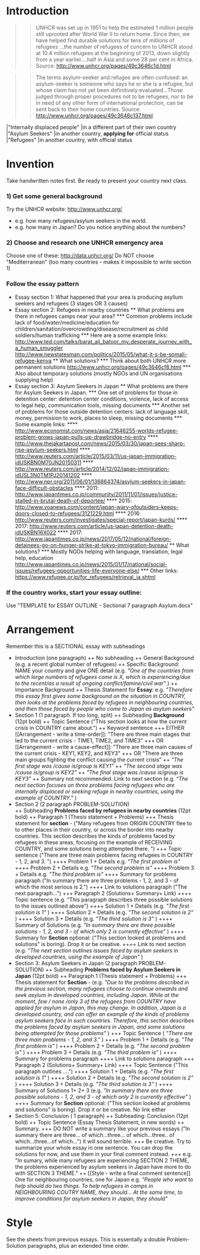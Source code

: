 # Introduction
>>UNHCR was set up in 1951 to help the estimated 1 million people still uprooted after World War II to return home. Since then, we have helped find durable solutions for tens of millions of refugees ...the number of refugees of concern to UNHCR stood at 10.4 million refugees at the beginning of 2013, down slightly from a year earlier....half in Asia and some 28 per cent in Africa. Source: http://www.unhcr.org/pages/49c3646c1d.html

>>The terms asylum-seeker and refugee are often confused: an asylum-seeker is someone who says he or she is a refugee, but whose claim has not yet been definitively evaluated...Those judged through proper procedures not to be refugees, nor to be in need of any other form of international protection, can be sent back to their home countries. Source: http://www.unhcr.org/pages/49c3646c137.html

|"Internally displaced people" 	|in a different part of their own country 			 
|"Asylum Seekers" 				|in another country, __applying for__ official status 
|"Refugees" 						|in another country, with official status 

# Invention
Take handwritten notes first. Be ready to present your country next class.

### 1) Get some general background 
Try  the UNHCR website: http://www.unhcr.org/
* e.g. how many refugees/asylum seekers in the world. 
* e.g. how many in Japan? Do you notice anything about the numbers?

### 2) Choose and research one UNHCR emergency area
Choose one of these: http://data.unhcr.org/
Do NOT choose "Mediterranean" (too many countries - makes it impossible to write section 1)
### Follow the essay pattern
* Essay section 1: What happened that your area is producing asyllum seekers and refugees (3 stages OR 3 causes)
* Essay section 2: Refugees in nearby countries
** What problems are there in refugees camps near your area? 
*** Common problems include lack of food/water/medicine/education for children/sanitation/overcrowding/disease/recruitment as child soldiers/human trafficking 
*** Here are a some example links: http://www.ted.com/talks/barat_ali_batoor_my_desperate_journey_with_a_human_smuggler http://www.newstatesman.com/politics/2015/05/what-it-s-be-somali-refugee-kenya 
** What solutions?
*** Think about both UNHCR more permanent solutions http://www.unhcr.org/pages/49c3646cf8.html
*** Also about temporary solutions (mostly NGOs and UN organisations supplying help)
* Essay section 3: Asylum Seekers in Japan
** What problems are there for Asylum Seekers in Japan.
*** One set of problems for those in detention center: detention center conditions, violence, lack of access to legal help, communication tools, missing documents
*** Another set of problems for those outside detention centers: lack of language skill, money, permission to work, places to sleep, missing documents
*** Some example links: 
****  http://www.economist.com/news/asia/21646255-worlds-refugee-problem-grows-japan-pulls-up-drawbridge-no-entry
****  http://www.thejakartapost.com/news/2015/03/30/japan-sees-sharp-rise-asylum-seekers.html
****  http://www.reuters.com/article/2015/03/11/us-japan-immigration-idUSKBN0M70JN20150311
****  http://www.reuters.com/article/2014/12/02/japan-immigration-idUSL3N0TM1PJ20141202
****  http://www.npr.org/2011/06/01/136864374/asylum-seekers-in-japan-face-difficult-obstacles
**** 2011: http://www.japantimes.co.jp/community/2011/11/01/issues/justice-stalled-in-brutal-death-of-deportee/
**** 2015: http://www.voanews.com/content/japan-wary-ofoutsiders-keeps-doors-closed-to-refugees/3121229.html
**** 2016: http://www.reuters.com/investigates/special-report/japan-kurds/
**** 2017: http://www.reuters.com/article/us-japan-detention-death-idUSKBN16X022
**** 2017: http://www.japantimes.co.jp/news/2017/05/12/national/foreign-detainees-go-on-hunger-strike-at-tokyo-immigration-bureau/
** What solutions? 
*** Mostly NGOs helping with language, translation, legal help, education http://www.japantimes.co.jp/news/2015/01/17/national/social-issues/refugees-opportunities-life-everyone-else/
*** Other links: https://www.refugee.or.jp/for_refugees/retrieval_ja.shtml

### If the country works, start your essay outline: 
Use "TEMPLATE for ESSAY OUTLINE - Sectional 7 paragraph Asylum.docx"

# Arrangement
Remember this is a SECTIONAL essay with subheadings 

+ Introduction (one paragraph)
++ No subheading
++ General Background (e.g. a recent global number of refugees) 
++ Specific Background:  NAME your country and give ONE detail (e.g. _"One of the countries from which large numbers of refugees come is X, which is experiencing/due to the recent/as a result of ongoing conflict/famine/civil war"_ )
++ Importance Background 
++ Thesis  Statement for __Essay__: e.g. _"Therefore this essay first gives some background on the situation in COUNTRY, then looks at the problems faced by refugees in neighbouring countries, and then those faced by people who come to Japan as asylum seekers"_
+ Section 1 (1 paragraph. If too long, split) 
++ Subheading __Background__ (12pt bold)
++ Topic Sentence ("This section looks at how the current crisis in COUNTRY came about.")
++ Keyword sentence
+++ EITHER [[Arrangement - write a time-order]]: "There are three main stages that led to the current crisis - TIME1, TIME2, and TIME3"
+++ OR [[Arrangement - write a cause-effect]]: "There are three main causes of the current crisis - KEY1, KEY2, and KEY3"
+++ OR "There are three main groups fighting the conflict causing the current crisis"
++ _"The first stage was /cause is/group is KEY1"_
++ _"The second stage was /cause is/group is KEY2"_
++ _"The final stage was /cause is/group is KEY3"_
++  Summary not recommended. Link to next section (e.g. _“The next section focuses on three problems facing refugees who are internally displaced or seeking refuge in nearby countries, using the example of COUNTRY."_ )
+ Section 2 (2 paragraph PROBLEM-SOLUTION)  
++ Subheading __Problems faced by refugees in nearby countries__  (12pt bold)
++ Paragraph 1 (Thesis statement +  Problems)
+++ Thesis statement for __section__ - ("Many refugees from ORIGIN COUNTRY flee to to other places in their country, or across the border into nearby countries. This section describes the kinds of problems faced by refugees in these areas, focusing on the example of RECEIVING COUNTRY, and some solutions being attempted there. ")
+++ Topic sentence ("There are three main problems facing refugees in COUNTRY - 1, 2, and 3. ")
++++ Problem 1 +  Details e.g. _"The first problem is"_ 
++++ Problem 2 +  Details e.g. _"The second problem is"_ 
++++ Problem 3 +  Details e.g. _"The third problem is"_
++++ Summary for problems paragraph ("In summary there are three problems - 1, 2, and 3 - of which the most serious is 2.")
++++ Link to solutions paragraph ("The next paragraph...")
+++ Paragraph 2 (Solutions+ Summary+ Link)
++++ Topic sentence (e.g. "This paragraph describes three possible solutions to the issues outlined above")
++++ Solution 1 +  Details (e.g. _"The first solution is 1"_ )
++++ Solution 2 +  Details (e.g. _"The second solution is 2"_ )
++++ Solution 3 +  Details (e.g. _"The third solution is 3"_ )
++++ Summary of Solutions (e.g. _"In summary there are three possible solutions - 1, 2, and 3 - of which only 2 is currently effective"_ )
++++ Summary for __Section__ optional: ("This section looked at problems and solutions" is boring). Drop it or be creative.
++++ Link to next section (e.g. _"The next section outlines issues faced by asylum seekers in developed countries, using the example of Japan"_ )
+ Section 3: Asylum Seekers in Japan (2 paragraph PROBLEM-SOLUTION) 
++ Subheading __Problems faced by Asylum Seekers in Japan__ (12pt bold)
++ Paragraph 1 (Thesis statement +  Problems)
+++ Thesis statement for __Section__ - (e.g. _"Due to the problems described in the previous section, many refugees choose to continue onwards and seek asylum in developed countries, including Japan. While at the moment, few / none /only 3 of the refugees from COUNTRY have applied for asylum in Japan, this may change. In addition, Japan is a developed country, and can offer an example of the kinds of problems asylum seekers face in such countries. Therefore, this section describes the problems faced by asylum seekers in Japan, and some solutions being attempted for those problems"_ )
+++ Topic Sentence ( _"There are three main problems - 1, 2, and 3."_ ) 
++++ Problem 1 +  Details (e.g. _"The first problem is"_ )
++++ Problem 2 +  Details (e.g. _"The second problem is"_ )
++++ Problem 3 +  Details (e.g. _"The third problem is"_ )
++++ Summary for problems paragraph
++++ Link to solutions paragraph
+++ Paragraph 2 (Solutions+ Summary+ Link)
++++ Topic Sentence ("This paragraph outlines ....")
++++ Solution 1 +  Details (e.g. _"The first solution is 1"_ )
++++ Solution 2 +  Details (e.g. _"The second solution is 2"_ )
++++ Solution 3 +  Details (e.g. _"The third solution is 3"_ )
++++ Summary of Solutions 1+ 2+ 3 (e.g. _"In summary there are three possible solutions - 1, 2, and 3 - of which only 2 is currently effective"_ )
++++ Summary for __Section__ optional: ("This section looked at problems and solutions" is boring). Drop it or be creative. No link either 
+ Section 5: Conclusion ( 1 paragraph)
++ Subheading: Conclusion (12pt bold)
++ Topic Sentence (Essay Thesis Statement, in new words)
++ Summary. 
+++ DO NOT write a summary like your previous essays ("In summary there are three... of which...three... of which...three.. of which...three...of which...") it will sound terrible. 
+++ Be creative. Try to summarize your whole essay in one sentence. You can drop the solutions for now, and use them in your final comment instead. 
+++ e.g. "In sumary, while many refugees are experiencing SECTION 2 THEME,  the problems experienced by asylum seekers in Japan have more to do with SECTION 3 THEME."
++ [[Style - write a final comment sentence]] One for neighbouring countries, one for Japan e.g. _"People who want to help should do two things. To help refugees in camps in NEIGHBOURING COUTRY NAME, they should... At the same time, to improve conditions for asylum seekers in Japan, they should"_

# Style
See the sheets from previous essays. 
This is essentally a double Problem-Solution paragraphs, plus an extended time order. 
 


 

